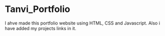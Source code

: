 # Tanvi_Portfolio
I ahve made this portfolio website using HTML, CSS and Javascript. Also i have added my projects links in it.
